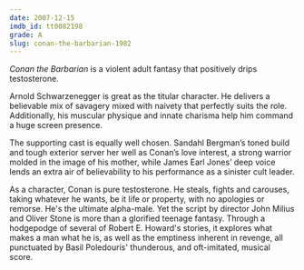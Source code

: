 ```yaml
---
date: 2007-12-15
imdb_id: tt0082198
grade: A
slug: conan-the-barbarian-1982
---
```


_Conan the Barbarian_ is a violent adult fantasy that positively drips testosterone.

Arnold Schwarzenegger is great as the titular character. He delivers a believable mix of savagery mixed with naivety that perfectly suits the role. Additionally, his muscular physique and innate charisma help him command a huge screen presence.

The supporting cast is equally well chosen. Sandahl Bergman’s toned build and tough exterior server her well as Conan’s love interest, a strong warrior molded in the image of his mother, while James Earl Jones’ deep voice lends an extra air of believability to his performance as a sinister cult leader.

As a character, Conan is pure testosterone. He steals, fights and carouses, taking whatever he wants, be it life or property, with no apologies or remorse. He's the ultimate alpha-male. Yet the script by director John Milius and Oliver Stone is more than a glorified teenage fantasy. Through a hodgepodge of several of Robert E. Howard's stories, it explores what makes a man what he is, as well as the emptiness inherent in revenge, all punctuated by Basil Poledouris' thunderous, and oft-imitated, musical score.
